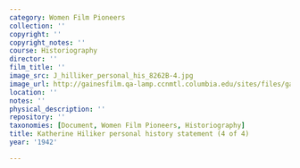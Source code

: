 ```yaml
---
category: Women Film Pioneers
collection: ''
copyright: ''
copyright_notes: ''
course: Historiography
director: ''
film_title: ''
image_src: J_hilliker_personal_his_8262B-4.jpg
image_url: http://gainesfilm.qa-lamp.ccnmtl.columbia.edu/sites/files/gainesfilm/images/J_hilliker_personal_his_8262B-4.jpg
location: ''
notes: ''
physical_description: ''
repository: ''
taxonomies: [Document, Women Film Pioneers, Historiography]
title: Katherine Hiliker personal history statement (4 of 4)
year: '1942'

---
```

